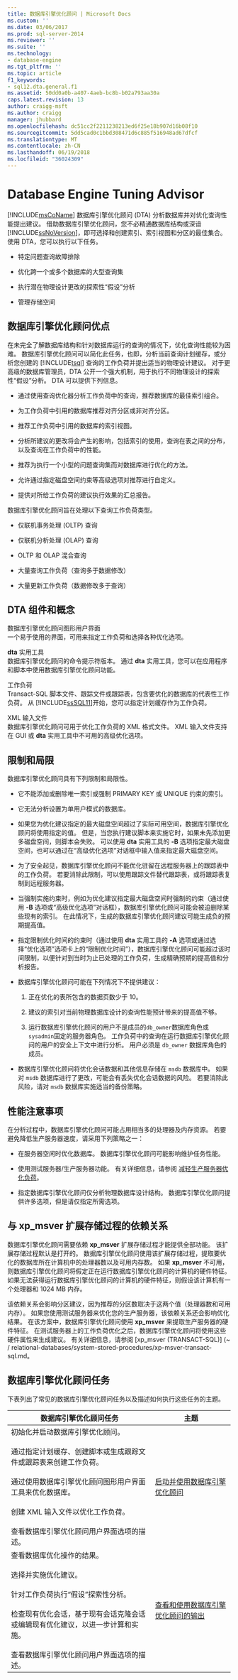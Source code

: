 ```yaml
---
title: 数据库引擎优化顾问 | Microsoft Docs
ms.custom: ''
ms.date: 03/06/2017
ms.prod: sql-server-2014
ms.reviewer: ''
ms.suite: ''
ms.technology:
- database-engine
ms.tgt_pltfrm: ''
ms.topic: article
f1_keywords:
- sql12.dta.general.f1
ms.assetid: 50dd0a0b-a407-4aeb-bc8b-b02a793aa30a
caps.latest.revision: 13
author: craigg-msft
ms.author: craigg
manager: jhubbard
ms.openlocfilehash: dc51cc2f2211238213ed6f25e18b907d16b08f10
ms.sourcegitcommit: 5dd5cad0c1bbd308471d6c885f516948ad67dfcf
ms.translationtype: MT
ms.contentlocale: zh-CN
ms.lasthandoff: 06/19/2018
ms.locfileid: "36024309"
---
```

# <a name="database-engine-tuning-advisor"></a>Database Engine Tuning Advisor
  [!INCLUDE[msCoName](../../includes/msconame-md.md)] 数据库引擎优化顾问 (DTA) 分析数据库并对优化查询性能提出建议。 借助数据库引擎优化顾问，您不必精通数据库结构或深谙 [!INCLUDE[ssNoVersion](../../includes/ssnoversion-md.md)]，即可选择和创建索引、索引视图和分区的最佳集合。 使用 DTA，您可以执行以下任务。  
  
-   特定问题查询故障排除  
  
-   优化跨一个或多个数据库的大型查询集  
  
-   执行潜在物理设计更改的探索性“假设”分析  
  
-   管理存储空间  
  
## <a name="database-engine-tuning-advisor-benefits"></a>数据库引擎优化顾问优点  
 在未完全了解数据库结构和针对数据库运行的查询的情况下，优化查询性能较为困难。 数据库引擎优化顾问可以简化此任务，也即，分析当前查询计划缓存，或分析您创建的 [!INCLUDE[tsql](../../includes/tsql-md.md)] 查询的工作负荷并提出适当的物理设计建议。 对于更高级的数据库管理员，DTA 公开一个强大机制，用于执行不同物理设计的探索性“假设”分析。 DTA 可以提供下列信息。  
  
-   通过使用查询优化器分析工作负荷中的查询，推荐数据库的最佳索引组合。  
  
-   为工作负荷中引用的数据库推荐对齐分区或非对齐分区。  
  
-   推荐工作负荷中引用的数据库的索引视图。  
  
-   分析所建议的更改将会产生的影响，包括索引的使用，查询在表之间的分布，以及查询在工作负荷中的性能。  
  
-   推荐为执行一个小型的问题查询集而对数据库进行优化的方法。  
  
-   允许通过指定磁盘空间约束等高级选项对推荐进行自定义。  
  
-   提供对所给工作负荷的建议执行效果的汇总报告。  
  
 数据库引擎优化顾问旨在处理以下查询工作负荷类型。  
  
-   仅联机事务处理 (OLTP) 查询  
  
-   仅联机分析处理 (OLAP) 查询  
  
-   OLTP 和 OLAP 混合查询  
  
-   大量查询工作负荷（查询多于数据修改）  
  
-   大量更新工作负荷（数据修改多于查询）  
  
## <a name="dta-components-and-concepts"></a>DTA 组件和概念  
 数据库引擎优化顾问图形用户界面  
 一个易于使用的界面，可用来指定工作负荷和选择各种优化选项。  
  
 **dta** 实用工具  
 数据库引擎优化顾问的命令提示符版本。 通过 **dta** 实用工具，您可以在应用程序和脚本中使用数据库引擎优化顾问功能。  
  
 工作负荷  
 Transact-SQL 脚本文件、跟踪文件或跟踪表，包含要优化的数据库的代表性工作负荷。 从 [!INCLUDE[ssSQL11](../../includes/sssql11-md.md)]开始，您可以指定计划缓存作为工作负荷。  
  
 XML 输入文件  
 数据库引擎优化顾问可用于优化工作负荷的 XML 格式文件。 XML 输入文件支持在 GUI 或 **dta** 实用工具中不可用的高级优化选项。  
  
## <a name="limitations-and-restrictions"></a>限制和局限  
 数据库引擎优化顾问具有下列限制和局限性。  
  
-   它不能添加或删除唯一索引或强制 PRIMARY KEY 或 UNIQUE 约束的索引。  
  
-   它无法分析设置为单用户模式的数据库。  
  
-   如果您为优化建议指定的最大磁盘空间超过了实际可用空间，数据库引擎优化顾问将使用指定的值。 但是，当您执行建议脚本来实施它时，如果未先添加更多磁盘空间，则脚本会失败。 可以使用 **dta** 实用工具的 **-B** 选项指定最大磁盘空间，也可以通过在“高级优化选项”对话框中输入值来指定最大磁盘空间。  
  
-   为了安全起见，数据库引擎优化顾问不能优化驻留在远程服务器上的跟踪表中的工作负荷。 若要消除此限制，可以使用跟踪文件替代跟踪表，或将跟踪表复制到远程服务器。  
  
-   当强制实施约束时，例如为优化建议指定最大磁盘空间时强制的约束（通过使用 **-B** 选项或“高级优化选项”对话框），数据库引擎优化顾问可能会被迫删除某些现有的索引。 在此情况下，生成的数据库引擎优化顾问建议可能生成负的预期提高值。  
  
-   指定限制优化时间的约束时（通过使用 **dta** 实用工具的 **-A** 选项或通过选择“优化选项”选项卡上的“限制优化时间”），数据库引擎优化顾问可能超过该时间限制，以便针对到当时为止已处理的工作负荷，生成精确预期的提高值和分析报告。  
  
-   数据库引擎优化顾问可能在下列情况下不提供建议：  
  
    1.  正在优化的表所包含的数据页数少于 10。  
  
    2.  建议的索引对当前物理数据库设计的查询性能预计带来的提高值不够。  
  
    3.  运行数据库引擎优化顾问的用户不是成员的`db_owner`数据库角色或`sysadmin`固定的服务器角色。 工作负荷中的查询在运行数据库引擎优化顾问的用户的安全上下文中进行分析。 用户必须是 `db_owner` 数据库角色的成员。  
  
-   数据库引擎优化顾问将优化会话数据和其他信息存储在 `msdb` 数据库中。 如果对 `msdb` 数据库进行了更改，可能会有丢失优化会话数据的风险。 若要消除此风险，请对 `msdb` 数据库实施适当的备份策略。  
  
## <a name="performance-considerations"></a>性能注意事项  
 在分析过程中，数据库引擎优化顾问可能占用相当多的处理器及内存资源。 若要避免降低生产服务器速度，请采用下列策略之一：  
  
-   在服务器空闲时优化数据库。 数据库引擎优化顾问可能影响维护任务性能。  
  
-   使用测试服务器/生产服务器功能。 有关详细信息，请参阅  [减轻生产服务器优化负荷](reduce-the-production-server-tuning-load.md)。  
  
-   指定数据库引擎优化顾问仅分析物理数据库设计结构。 数据库引擎优化顾问提供许多选项，但是请仅指定所需选项。  
  
## <a name="dependency-on-xpmsver-extended-stored-procedure"></a>与 xp_msver 扩展存储过程的依赖关系  
 数据库引擎优化顾问需要依赖 **xp_msver** 扩展存储过程才能提供全部功能。 该扩展存储过程默认是打开的。 数据库引擎优化顾问使用该扩展存储过程，提取要优化的数据库所在计算机中的处理器数以及可用内存数。 如果 **xp_msver** 不可用，则数据库引擎优化顾问将假定正在运行数据库引擎优化顾问的计算机的硬件特征。 如果无法获得运行数据库引擎优化顾问的计算机的硬件特征，则假设该计算机有一个处理器和 1024 MB 内存。  
  
 该依赖关系会影响分区建议，因为推荐的分区数取决于这两个值（处理器数和可用内存）。 如果您使用测试服务器来优化您的生产服务器，该依赖关系还会影响优化结果。 在该方案中，数据库引擎优化顾问使用 **xp_msver** 来提取生产服务器的硬件特征。 在测试服务器上的工作负荷优化之后，数据库引擎优化顾问将使用这些硬件属性来生成建议。 有关详细信息，请参阅 [xp_msver &#40;TRANSACT-SQL&#41;] (~ / relational-databases/system-stored-procedures/xp-msver-transact-sql.md。  
  
## <a name="database-engine-tuning-advisor-tasks"></a>数据库引擎优化顾问任务  
 下表列出了常见的数据库引擎优化顾问任务以及描述如何执行这些任务的主题。  
  
|数据库引擎优化顾问任务|主题|  
|-----------------------------------------|-----------|  
|初始化并启动数据库引擎优化顾问。<br /><br /> 通过指定计划缓存、创建脚本或生成跟踪文件或跟踪表来创建工作负荷。<br /><br /> 通过使用数据库引擎优化顾问图形用户界面工具来优化数据库。<br /><br /> 创建 XML 输入文件以优化工作负荷。<br /><br /> 查看数据库引擎优化顾问用户界面选项的描述。|[启动并使用数据库引擎优化顾问](../../relational-databases/performance/database-engine-tuning-advisor.md)|  
|查看数据库优化操作的结果。<br /><br /> 选择并实施优化建议。<br /><br /> 针对工作负荷执行“假设”探索性分析。<br /><br /> 检查现有优化会话，基于现有会话克隆会话 <br />或编辑现有优化建议，以进一步计算和实施。<br /><br /> 查看数据库引擎优化顾问用户界面选项的描述。|[查看和使用数据库引擎优化顾问的输出](view-and-work-with-the-output-from-the-database-engine-tuning-advisor.md)|  
  
  